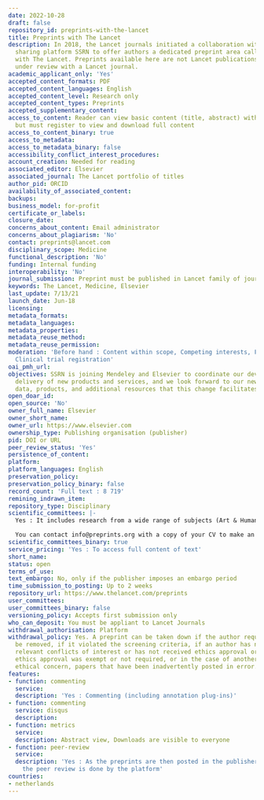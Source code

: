```yaml
---
date: 2022-10-28
draft: false
repository_id: preprints-with-the-lancet
title: Preprints with The Lancet
description: In 2018, the Lancet journals initiated a collaboration with the research
  sharing platform SSRN to offer authors a dedicated preprint area called Preprints
  with The Lancet. Preprints available here are not Lancet publications or necessarily
  under review with a Lancet journal.
academic_applicant_only: 'Yes'
accepted_content_formats: PDF
accepted_content_languages: English
accepted_content_level: Research only
accepted_content_types: Preprints
accepted_supplementary_content:
access_to_content: Reader can view basic content (title, abstract) without account
  but must register to view and download full content
access_to_content_binary: true
access_to_metadata:
access_to_metadata_binary: false
accessibility_conflict_interest_procedures:
account_creation: Needed for reading
associated_editor: Elsevier
associated_journal: The Lancet portfolio of titles
author_pid: ORCID
availability_of_associated_content:
backups:
business_model: for-profit
certificate_or_labels:
closure_date:
concerns_about_content: Email administrator
concerns_about_plagiarism: 'No'
contact: preprints@lancet.com
disciplinary_scope: Medicine
functional_description: 'No'
funding: Internal funding
interoperability: 'No'
journal_submission: Preprint must be published in Lancet family of journals
keywords: The Lancet, Medicine, Elsevier
last_update: 7/13/21
launch_date: Jun-18
licensing:
metadata_formats:
metadata_languages:
metadata_properties:
metadata_reuse_method:
metadata_reuse_permission:
moderation: 'Before hand : Content within scope, Competing interests, Funder acknowledgement,
  Clinical trial registration'
oai_pmh_url:
objectives: SSRN is joining Mendeley and Elsevier to coordinate our development and
  delivery of new products and services, and we look forward to our new access to
  data, products, and additional resources that this change facilitates
open_doar_id:
open_source: 'No'
owner_full_name: Elsevier
owner_short_name:
owner_url: https://www.elsevier.com
ownership_type: Publishing organisation (publisher)
pid: DOI or URL
peer_review_status: 'Yes'
persistence_of_content:
platform:
platform_languages: English
preservation_policy:
preservation_policy_binary: false
record_count: 'Full text : 8 719'
remining_indrawn_item:
repository_type: Disciplinary
scientific_committees: |-
  Yes : It includes research from a wide range of subjects (Art & Humanities, Behavorial Sciences, Biology, Chemistry, Earth Sciences, Engineering, Lifes sciences, Material Science, Mathematics & Computer Science, Medicine & Pharmacology, Physcial Sciences, Social Sciences).

  You can contact info@preprints.org with a copy of your CV to make an application.
scientific_committees_binary: true
service_pricing: 'Yes : To access full content of text'
short_name:
status: open
terms_of_use:
text_embargo: No, only if the publisher imposes an embargo period
time_submission_to_posting: Up to 2 weeks
repository_url: https://www.thelancet.com/preprints
user_committees:
user_committees_binary: false
versioning_policy: Accepts first submission only
who_can_deposit: You must be appliant to Lancet Journals
withdrawal_authorisation: Platform
withdrawal_policy: Yes. A preprint can be taken down if the author requests that it
  be removed, if it violated the screening criteria, if an author has not fully disclosed
  relevant conflicts of interest or has not received ethics approval or declared why
  ethics approval was exempt or not required, or in the case of another documented
  ethical concern, papers that have been inadvertently posted in error.
features:
- function: commenting
  service:
  description: 'Yes : Commenting (including annotation plug-ins)'
- function: commenting
  service: disqus
  description:
- function: metrics
  service:
  description: Abstract view, Downloads are visible to everyone
- function: peer-review
  service:
  description: 'Yes : As the preprints are then posted in the publisher''s journals,
    the peer review is done by the platform'
countries:
- netherlands
---
```




